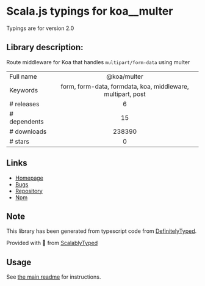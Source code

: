 
# Scala.js typings for koa__multer

Typings are for version 2.0

## Library description:
Route middleware for Koa that handles `multipart/form-data` using multer

|                    |                 |
| ------------------ | :-------------: |
| Full name          | @koa/multer |
| Keywords           | form, form-data, formdata, koa, middleware, multipart, post |
| # releases         | 6 |
| # dependents       | 15 |
| # downloads        | 238390 |
| # stars            | 0 |

## Links
- [Homepage](https://github.com/koajs/multer)
- [Bugs](https://github.com/koajs/multer/issues)
- [Repository](https://github.com/koajs/multer)
- [Npm](https://www.npmjs.com/package/%40koa%2Fmulter)
    


## Note
This library has been generated from typescript code from [DefinitelyTyped](https://definitelytyped.org).

Provided with :purple_heart: from [ScalablyTyped](https://github.com/oyvindberg/ScalablyTyped)

## Usage
See [the main readme](../../readme.md) for instructions.


